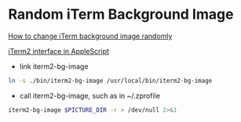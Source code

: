 # Random iTerm Background Image

[How to change iTerm background image randomly](https://gist.github.com/shokai/872e375c0b0636b0c2ae)

[iTerm2 interface in AppleScript](https://superuser.com/questions/1068105/iterm2-os-x-change-background-image-for-current-window-from-shell)

- link iterm2-bg-image

```bash
ln -s ./bin/iterm2-bg-image /usr/local/bin/iterm2-bg-image 
```

- call iterm2-bg-image, such as in ~/.zprofile

```bash
iterm2-bg-image $PICTURE_DIR -r > /dev/null 2>&1
```
